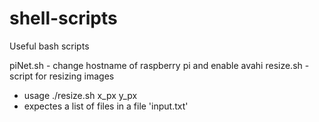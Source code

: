 # shell-scripts
Useful bash scripts

piNet.sh - change hostname of raspberry pi and enable avahi
resize.sh - script for resizing images
  - usage ./resize.sh x_px y_px
  - expectes a list of files in a file 'input.txt'
